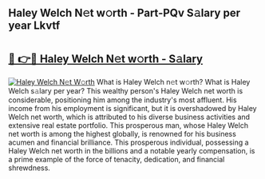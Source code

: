 ## Haley Welch N𝚎t w𝚘rth - Part-PQv S𝚊lary per year Lkvtf

# <h2><a href="http://gc3l55.nevu.top/?p=Haley+Welch">🔗 👉🔴 Haley Welch N𝚎t w𝚘rth - S𝚊lary</a></h2>

[![Haley Welch N𝚎t W𝚘rth](https://i.imgur.com/Oavwk0R.jpeg)](http://gc3l55.nevu.top/?p=Haley+Welch)
What is Haley Welch n𝚎t w𝚘rth? What is Haley Welch s𝚊lary per year?
This wealthy person's Haley Welch net worth is considerable, positioning him among the industry's most affluent. His income from his employment is significant, but it is overshadowed by Haley Welch net worth, which is attributed to his diverse business activities and extensive real estate portfolio. This prosperous man, whose Haley Welch net worth is among the highest globally, is renowned for his business acumen and financial brilliance. This prosperous individual, possessing a Haley Welch net worth in the billions and a notable yearly compensation, is a prime example of the force of tenacity, dedication, and financial shrewdness.
